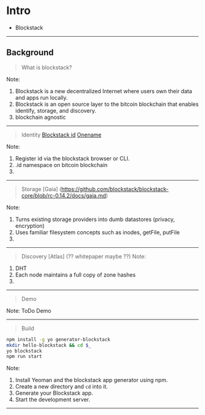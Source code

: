 # Intro

* Blockstack

---

## Background

> What is blockstack?

Note:
1) Blockstack is a new decentralized Internet where users own their data and apps run locally.
2) Blockstack is an open source layer to the bitcoin blockchain that enables identify, storage, and discovery.
3) blockchain agnostic

---

> Identity
[Blockstack id](https://blockstack.org/posts/blockchain-identity)
[Onename](https://onename.com)

Note: 
1) Register id via the blockstack browser or CLI.
2) .id namespace on bitcoin blockchain
3) 

---

> Storage
[Gaia] (https://github.com/blockstack/blockstack-core/blob/rc-0.14.2/docs/gaia.md)

Note: 
1) Turns existing storage providers into dumb datastores (privacy, encryption)
2) Uses familiar filesystem concepts such as inodes, getFile, putFile
3) 

---

> Discovery
[Atlas] (?? whitepaper maybe ??)
Note:
1) DHT
2) Each node maintains a full copy of zone hashes
3) 

---

> Demo

Note: ToDo Demo

---

> Build

```bash
npm install -g yo generator-blockstack
mkdir hello-blockstack && cd $_
yo blockstack
npm run start
```

Note:
1) Install Yeoman and the blockstack app generator using npm.
2) Create a new directory and `cd` into it.
3) Generate your Blockstack app.
4) Start the development server.

---
